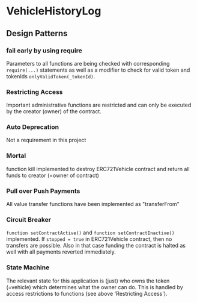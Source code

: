 # VehicleHistoryLog

## Design Patterns

### fail early by using require
Parameters to all functions are being checked with corresponding `require(...)` statements as well as a modifier to check for valid token and tokenIds `onlyValidToken(_tokenId)`.

### Restricting Access
Important administrative functions are restricted and can only be executed by the creator (owner) of the contract.

### Auto Deprecation
Not a requirement in this project

### Mortal
function kill implemented to destroy ERC721Vehicle contract and return all funds to creator (=owner of contract)

### Pull over Push Payments
All value transfer functions have been implemented as "transferFrom"

### Circuit Breaker
`function setContractActive()` and `function setContractInactive()` implemented. If `stopped = true` in ERC721Vehicle contract, then no transfers are possible. Also in that case funding the contract is halted as well with all payments reverted immediately.

### State Machine
The relevant state for this application is (just) who owns the token (=vehicle) which determines what the owner can do. This is handled by access restrictions to functions (see above 'Restricting Access').


